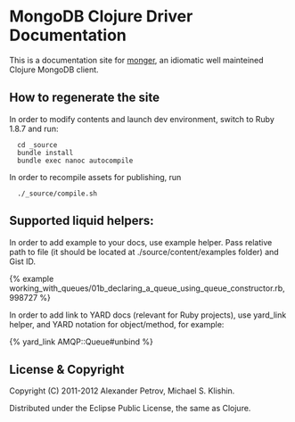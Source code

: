 # MongoDB Clojure Driver Documentation #

This is a documentation site for [monger](https://github.com/michaelklishin/monger), an idiomatic well mainteined Clojure MongoDB client.


## How to regenerate the site

In order to modify contents and launch dev environment, switch to Ruby 1.8.7 and run:

      cd _source
      bundle install
      bundle exec nanoc autocompile

In order to recompile assets for publishing, run

      ./_source/compile.sh

## Supported liquid helpers:

In order to add example to your docs, use example helper. Pass relative path to file (it should be located at ./source/content/examples folder) and Gist ID.

  {% example working_with_queues/01b_declaring_a_queue_using_queue_constructor.rb, 998727 %}

In order to add link to YARD docs (relevant for Ruby projects), use yard_link helper, and YARD notation for object/method, for example:

  {% yard_link AMQP::Queue#unbind %}

## License & Copyright

Copyright (C) 2011-2012 Alexander Petrov, Michael S. Klishin.

Distributed under the Eclipse Public License, the same as Clojure.
